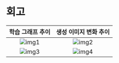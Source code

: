 # 회고

학습 그래프 추이 | 생성 이미지 변화 추이
:--:|:--:
![img1](https://github.com/ethan-yoo/2022_AIFFEL/blob/main/Exploration/E14/gifs/dcgan_history.gif) | ![img2](https://github.com/ethan-yoo/2022_AIFFEL/blob/main/Exploration/E14/gifs/fashion_mnist_dcgan.gif)
![img3](https://github.com/ethan-yoo/2022_AIFFEL/blob/main/Exploration/E14/gifs/re_history.gif) | ![img4](https://github.com/ethan-yoo/2022_AIFFEL/blob/main/Exploration/E14/gifs/re_gan.gif)
